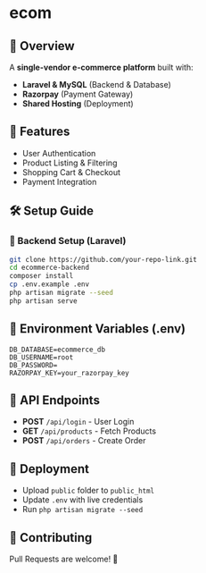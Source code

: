 # ecom

## 🚀 Overview
A **single-vendor e-commerce platform** built with:
- **Laravel & MySQL** (Backend & Database)
- **Razorpay** (Payment Gateway)
- **Shared Hosting** (Deployment)

## 📌 Features
- User Authentication
- Product Listing & Filtering
- Shopping Cart & Checkout
- Payment Integration

## 🛠️ Setup Guide
### 📂 Backend Setup (Laravel)
```bash
git clone https://github.com/your-repo-link.git
cd ecommerce-backend
composer install
cp .env.example .env
php artisan migrate --seed
php artisan serve
```

## 🔑 Environment Variables (.env)
```env
DB_DATABASE=ecommerce_db
DB_USERNAME=root
DB_PASSWORD=
RAZORPAY_KEY=your_razorpay_key
```

## 📡 API Endpoints
- **POST** `/api/login` - User Login
- **GET** `/api/products` - Fetch Products
- **POST** `/api/orders` - Create Order

## 🚀 Deployment
- Upload `public` folder to `public_html`
- Update `.env` with live credentials
- Run `php artisan migrate --seed`

## 🤝 Contributing
Pull Requests are welcome! 🚀
